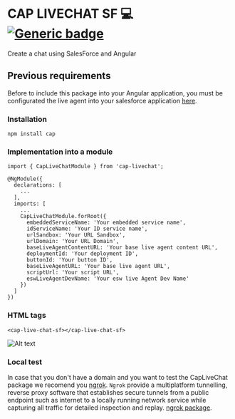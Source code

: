 # CAP LIVECHAT SF 💻 [![Generic badge](https://img.shields.io/badge/CAP-Active-<COLOR>.svg)](https://shields.io/) 

Create a chat using SalesForce and Angular  

## **Previous requirements**

Before to include this package into your Angular application, you must be configurated the live agent into your salesforce application [here](https://help.salesforce.com/articleView?id=snapins_chat_setup.htm&type=5).

### Installation

``` npm install cap ```

### **Implementation into a module**

``` 
import { CapLiveChatModule } from 'cap-livechat';

@NgModule({
  declarations: [
    ...
  ],
  imports: [
    ...
    CapLiveChatModule.forRoot({
      embeddedServiceName: 'Your embedded service name',
      idServiceName: 'Your ID service name',
      urlSandbox: 'Your URL Sandbox',
      urlDomain: 'Your URL Domain',
      baseLiveAgentContentURL: 'Your base live agent content URL',
      deploymentId: 'Your deployment ID',
      buttonId: 'Your button ID',
      baseLiveAgentURL: 'Your base live agent URL',
      scriptUrl: 'Your script URL',
      eswLiveAgentDevName: 'Your esw live Agent Dev Name'
    })
  ]
})

```

### **HTML tags**

`<cap-live-chat-sf></cap-live-chat-sf>` 

![Alt text](./assets/images/cap-livechat.png?raw=true "caplivechat")

### **Local test**

In case that you don't have a domain and you want to test the CapLiveChat package we recomend you [ngrok](https://ngrok.com/). ``Ngrok`` provide a multiplatform tunnelling, reverse proxy software that establishes secure tunnels from a public endpoint such as internet to a locally running network service while capturing all traffic for detailed inspection and replay. [ngrok package](https://www.npmjs.com/package/ngrok).
